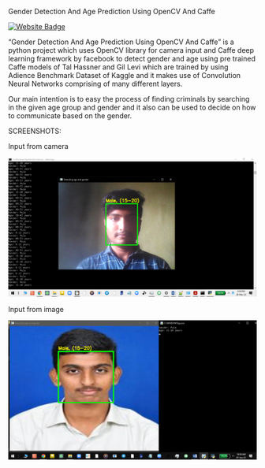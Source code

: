 Gender Detection And Age Prediction Using OpenCV And Caffe


[![Website Badge](https://img.shields.io/badge/Visit-Now-green?style=for-the-badge&logo=vercel)](https://github.com/Ramesh-Kummarapurugu/Gender-Detection-and-Age-Prediction-using-OpenCV-and-Caffe/master)


“Gender Detection And Age Prediction Using OpenCV And Caffe” is a python project which uses OpenCV library for camera input and Caffe deep learning framework by facebook to detect gender and age using pre trained Caffe models of Tal Hassner and Gil Levi which are trained by using Adience Benchmark Dataset of Kaggle and it makes use of Convolution Neural Networks comprising of many different layers.

Our main intention is to easy the process of finding criminals by searching in the given age group and gender and it also can be used to decide on how to communicate based on the gender.

SCREENSHOTS:

Input from camera

![Alt text](https://github.com/NagaSatyaSaiPavirala/Gender-Detection-And-Age-Prediction-Using-OpenCV-And-Caffe/blob/main/from%20camera.png)

Input from image

![Alt text](from%20image.png)

